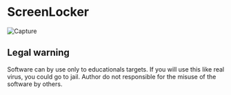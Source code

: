 # ScreenLocker

![Capture](https://user-images.githubusercontent.com/54809176/187226814-3cb16ba6-94c8-4a58-a7a4-06a2bbe4fa30.PNG)


## Legal warning
Software can by use only to educationals targets. If you will use this like real virus, you could go to jail. Author do not responsible for the misuse of the software by others.
